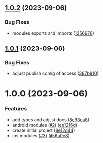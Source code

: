 ## [1.0.2](https://github.com/capitual/react-native-capface/compare/v1.0.1...v1.0.2) (2023-09-06)


### Bug Fixes

* modules  exports and imports ([1256976](https://github.com/capitual/react-native-capface/commit/125697657502899bb25a76dd213ef92a08647aad))

## [1.0.1](https://github.com/capitual/react-native-capface/compare/v1.0.0...v1.0.1) (2023-09-06)


### Bug Fixes

* adjust publish config of access ([387b810](https://github.com/capitual/react-native-capface/commit/387b810cfd160e4a781ae1e537e5cb6b83076506))

# 1.0.0 (2023-09-06)


### Features

* add types and adjust  docs ([8c93ca8](https://github.com/capitual/react-native-capface/commit/8c93ca8152e4ce0bea8aee0392a0d660a9d3ae8f))
* android modules ([#2](https://github.com/capitual/react-native-capface/issues/2)) ([ee1216d](https://github.com/capitual/react-native-capface/commit/ee1216de47b58ef33d21b05c5c68b51f5abbf0e2))
* create initial project ([8e12d44](https://github.com/capitual/react-native-capface/commit/8e12d445a34879a9bab72f8fad0c749902b9646e))
* ios modules ([#3](https://github.com/capitual/react-native-capface/issues/3)) ([d56a0e8](https://github.com/capitual/react-native-capface/commit/d56a0e8eaad4be68d546d8c0f50c7e15e2986510))
